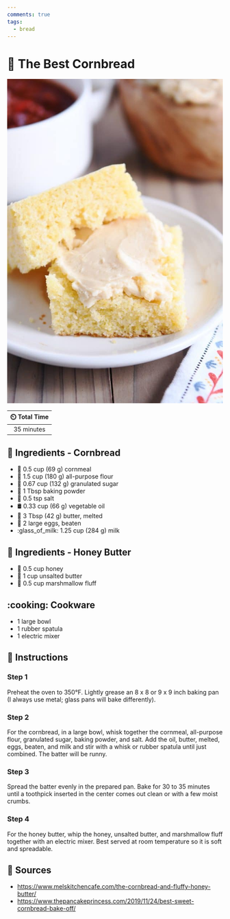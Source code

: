 ```yaml
---
comments: true
tags:
  - bread
---
```

# :corn: The Best Cornbread

![The Best Cornbread](../assets/images/the-best-cornbread.jpg)

| :timer_clock: Total Time |
|:-----------------------: |
| 35 minutes |

## :salt: Ingredients - Cornbread

- :corn: 0.5 cup (69 g) cornmeal
- :ear_of_rice: 1.5 cup (180 g) all-purpose flour
- :candy: 0.67 cup (132 g) granulated sugar
- :dash: 1 Tbsp baking powder
- :salt: 0.5 tsp salt
- :oil_drum: 0.33 cup (66 g) vegetable oil
- :butter: 3 Tbsp (42 g) butter, melted
- :egg: 2 large eggs, beaten
- :glass_of_milk: 1.25 cup (284 g) milk

## :salt: Ingredients - Honey Butter

- :honey_pot: 0.5 cup honey
- :butter: 1 cup unsalted butter
- :dango: 0.5 cup marshmallow fluff

## :cooking: Cookware

- 1 large bowl
- 1 rubber spatula
- 1 electric mixer

## :pencil: Instructions

### Step 1

Preheat the oven to 350°F. Lightly grease an 8 x 8 or 9 x 9 inch baking pan (I always use metal; glass pans will bake
differently).

### Step 2

For the cornbread, in a large bowl, whisk together the cornmeal, all-purpose flour, granulated sugar, baking powder, and
salt. Add the oil, butter, melted, eggs, beaten, and milk and stir with a whisk or rubber spatula until just combined.
The batter will be runny.

### Step 3

Spread the batter evenly in the prepared pan. Bake for 30 to 35 minutes until a toothpick inserted in the center comes
out clean or with a few moist crumbs.

### Step 4

For the honey butter, whip the honey, unsalted butter, and marshmallow fluff together with an electric mixer. Best
served at room temperature so it is soft and spreadable.

## :link: Sources

- <https://www.melskitchencafe.com/the-cornbread-and-fluffy-honey-butter/>
- <https://www.thepancakeprincess.com/2019/11/24/best-sweet-cornbread-bake-off/>
